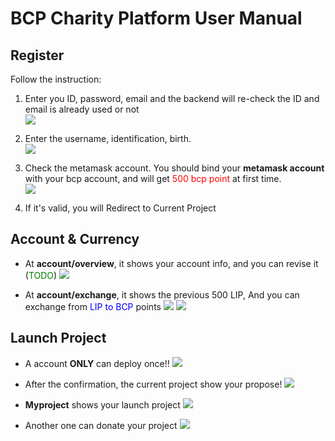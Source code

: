 # BCP Charity Platform User Manual

## Register
Follow the instruction:
1. Enter you ID, password, email and the backend will re-check the ID and email is already used or not                   
    ![](https://i.imgur.com/Rj8W881.png)

2. Enter the username, identification, birth.              
    ![](https://i.imgur.com/Z5ZKE2m.png)

3. Check the metamask account. You should bind your **metamask account** with your bcp account, and will get <font color=red>500 bcp point</font> at first time.               
    ![](https://i.imgur.com/pMj2vEH.png)

4. If it's valid, you will Redirect to Current Project

## Account & Currency
- At **account/overview**, it shows your account info, and you can revise it (<font color="green">TODO</font>)
    ![](https://i.imgur.com/OBDTJ44.png)

- At **account/exchange**, it shows the previous 500 LIP, And you can exchange from <font color=blue>LIP to BCP</font> points
    ![](https://i.imgur.com/iALERCJ.png)
    ![](https://i.imgur.com/yTk6pia.png)

## Launch Project
- A account **ONLY** can deploy once!!
    ![](https://i.imgur.com/ZE35O9h.png)

- After the confirmation, the current project show your propose!
    ![](https://i.imgur.com/5equpgl.png)

- **Myproject** shows your launch project
    ![](https://i.imgur.com/tAER9VV.png)

- Another one can donate your project
    ![](https://i.imgur.com/Ws1FVBT.png)